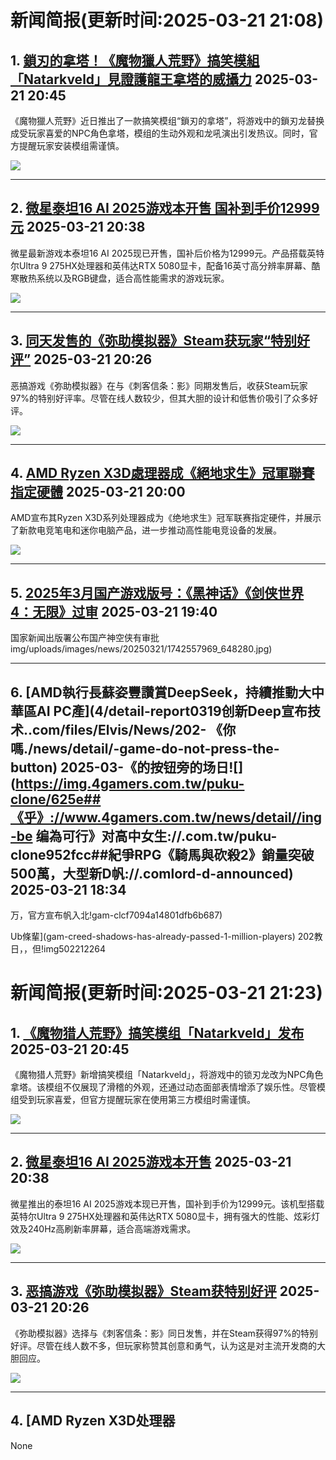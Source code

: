 # 新闻简报(更新时间:2025-03-21 21:08)

## 1. [鎖刃的拿塔！《魔物獵人荒野》搞笑模組「Natarkveld」見證護龍王拿塔的威攝力](https://www.4gamers.com.tw/news/detail/70821/natarkveld-at-monster-hunter-wilds-nexus)   2025-03-21 20:45

《魔物獵人荒野》近日推出了一款搞笑模组“鎖刃的拿塔”，将游戏中的鎖刃龙替换成受玩家喜爱的NPC角色拿塔，模组的生动外观和龙吼演出引发热议。同时，官方提醒玩家安装模组需谨慎。

![](https://img.4gamers.com.tw/puku-clone-version/a24dd2242d4f8979ef01f047b2187d9548aff266.jpg)

---

## 2. [微星泰坦16 AI 2025游戏本开售 国补到手价12999元](https://www.3dmgame.com/news/202503/3916902.html)   2025-03-21 20:38

微星最新游戏本泰坦16 AI 2025现已开售，国补后价格为12999元。产品搭载英特尔Ultra 9 275HX处理器和英伟达RTX 5080显卡，配备16英寸高分辨率屏幕、酷寒散热系统以及RGB键盘，适合高性能需求的游戏玩家。

![](https://img.3dmgame.com/uploads/images/news/20250321/1742560627_835212_jpg_r.jpg)

---

## 3. [同天发售的《弥助模拟器》Steam获玩家“特别好评”](https://www.3dmgame.com/news/202503/3916901.html)   2025-03-21 20:26

恶搞游戏《弥助模拟器》在与《刺客信条：影》同期发售后，收获Steam玩家97%的特别好评率。尽管在线人数较少，但其大胆的设计和低售价吸引了众多好评。

![](https://img.3dmgame.com/uploads/images/news/20250321/1742559877_797021_jpg_r.jpg)

---

## 4. [AMD Ryzen X3D處理器成《絕地求生》冠軍聯賽指定硬體](https://www.4gamers.com.tw/news/detail/70819/pubg-champions-league-use-amd-ryzen-x3d-processors-for-pcl-2025-spring)   2025-03-21 20:00

AMD宣布其Ryzen X3D系列处理器成为《绝地求生》冠军联赛指定硬件，并展示了新款电竞笔电和迷你电脑产品，进一步推动高性能电竞设备的发展。

![](https://img.4gamers.com.tw/ckfinder/files/Elvis/News/2025-03/AMD/AI-Summit-06.jpg)

---

## 5. [2025年3月国产游戏版号：《黑神话》《剑侠世界4：无限》过审](https://www.3dmgame.com/news/202503/3916900.html)   2025-03-21 19:40

国家新闻出版署公布国产神空侠有审批img/uploads/images/news/20250321/1742557969_648280.jpg)

---

## 6. [AMD執行長蘇姿豐讚賞DeepSeek，持續推動大中華區AI PC產](4/detail-report0319创新Deep宣布技术..com/files/Elvis/News/202- 《你嗎./news/detail/-game-do-not-press-the-button)   2025-03-《的按钮旁的场日![](https://img.4gamers.com.tw/puku-clone/625e##《乎》://www.4gamers.com.tw/news/detail//ing-be 编為可行》对高中女生://.com.tw/puku-clone952fcc##紀爭RPG《騎馬與砍殺2》銷量突破500萬，大型新D帆://.comlord-d-announced)   2025-03-21 18:34

万，官方宣布帆入北!gam-clcf7094a14801dfb6b687)

Ub條輩](gam-creed-shadows-has-already-passed-1-million-players)   202教日，，但!img502212264
# 新闻简报(更新时间:2025-03-21 21:23)

## 1. [《魔物猎人荒野》搞笑模组「Natarkveld」发布](https://www.4gamers.com.tw/news/detail/70821/natarkveld-at-monster-hunter-wilds-nexus)   2025-03-21 20:45

《魔物猎人荒野》新增搞笑模组「Natarkveld」，将游戏中的锁刃龙改为NPC角色拿塔。该模组不仅展现了滑稽的外观，还通过动态面部表情增添了娱乐性。尽管模组受到玩家喜爱，但官方提醒玩家在使用第三方模组时需谨慎。

![](https://img.4gamers.com.tw/puku-clone-version/a24dd2242d4f8979ef01f047b2187d9548aff266.jpg)

---

## 2. [微星泰坦16 AI 2025游戏本开售](https://www.3dmgame.com/news/202503/3916902.html)   2025-03-21 20:38

微星推出的泰坦16 AI 2025游戏本现已开售，国补到手价为12999元。该机型搭载英特尔Ultra 9 275HX处理器和英伟达RTX 5080显卡，拥有强大的性能、炫彩灯效及240Hz高刷新率屏幕，适合高端游戏需求。

![](https://img.3dmgame.com/uploads/images/news/20250321/1742560627_835212_jpg_r.jpg)

---

## 3. [恶搞游戏《弥助模拟器》Steam获特别好评](https://www.3dmgame.com/news/202503/3916901.html)   2025-03-21 20:26

《弥助模拟器》选择与《刺客信条：影》同日发售，并在Steam获得97%的特别好评。尽管在线人数不多，但玩家称赞其创意和勇气，认为这是对主流开发商的大胆回应。

![](https://img.3dmgame.com/uploads/images/news/20250321/1742559877_797021_jpg_r.jpg)

---

## 4. [AMD Ryzen X3D处理器
None